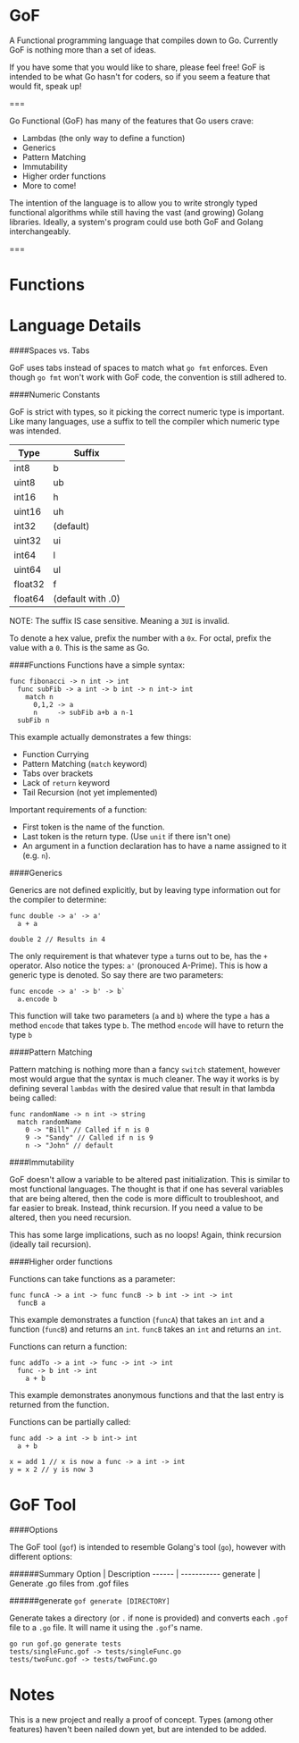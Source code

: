 GoF
===

A Functional programming language that compiles down to Go.  Currently GoF is nothing more than a set of ideas.

If you have some that you would like to share, please feel free!  GoF is intended to be what Go hasn't for coders, so if you seem a feature that would fit, speak up!

===

Go Functional (GoF) has many of the features that Go users crave:
+ Lambdas (the only way to define a function)
+ Generics
+ Pattern Matching
+ Immutability
+ Higher order functions
+ More to come!

The intention of the language is to allow you to write strongly typed functional algorithms while still having the vast (and growing) Golang libraries.  Ideally, a system's program could use both GoF and Golang interchangeably.

===

Functions
=======
Language Details
================

####Spaces vs. Tabs

GoF uses tabs instead of spaces to match what `go fmt` enforces.  Even though `go fmt` won't work with GoF code, the convention is still adhered to.

####Numeric Constants

GoF is strict with types, so it picking the correct numeric type is important.  Like many languages, use a suffix to tell the compiler which numeric type was intended.

Type    | Suffix
----    | ------
int8    | b
uint8   | ub
int16   | h
uint16  | uh
int32   | (default)
uint32  | ui
int64   | l
uint64  | ul
float32 | f
float64 | (default with .0)

NOTE: The suffix IS case sensitive. Meaning a `3UI` is invalid.

To denote a hex value, prefix the number with a `0x`. For octal, prefix the value with a `0`.  This is the same as Go.

####Functions
Functions have a simple syntax:
```
func fibonacci -> n int -> int
  func subFib -> a int -> b int -> n int-> int
    match n
      0,1,2 -> a
      n     -> subFib a+b a n-1
  subFib n
```

  This example actually demonstrates a few things:
  + Function Currying
  + Pattern Matching (`match` keyword)
  + Tabs over brackets
  + Lack of `return` keyword
  + Tail Recursion (not yet implemented)

  Important requirements of a function:
  + First token is the name of the function.
  + Last token is the return type. (Use `unit` if there isn't one)
  + An argument in a function declaration has to have a name assigned to it (e.g. `n`).

####Generics

Generics are not defined explicitly, but by leaving type information out for the compiler to determine:

```
func double -> a' -> a'
  a + a

double 2 // Results in 4
```

The only requirement is that whatever type `a` turns out to be, has the `+` operator. Also notice the types: `a'` (pronouced A-Prime). This is how a generic type is denoted.  So say there are two parameters:

```
func encode -> a' -> b' -> b`
  a.encode b
```

This function will take two parameters (`a` and `b`) where the type `a` has a method `encode` that takes type `b`.  The method `encode` will have to return the type `b`

####Pattern Matching

Pattern matching is nothing more than a fancy `switch` statement, however most would argue that the syntax is much cleaner.  The way it works is by defining several `lambdas` with the desired value that result in that lambda being called:

```
func randomName -> n int -> string
  match randomName
    0 -> "Bill" // Called if n is 0
    9 -> "Sandy" // Called if n is 9
    n -> "John" // default
```

####Immutability

GoF doesn't allow a variable to be altered past initialization.  This is similar to most functional languages.  The thought is that if one has several variables that are being altered, then the code is more difficult to troubleshoot, and far easier to break.  Instead, think recursion.  If you need a value to be altered, then you need recursion.

This has some large implications, such as no loops! Again, think recursion (ideally tail recursion).


####Higher order functions

Functions can take functions as a parameter:

```
func funcA -> a int -> func funcB -> b int -> int -> int
  funcB a
```

This example demonstrates a function (`funcA`) that takes an `int` and a function (`funcB`) and returns an `int`. `funcB` takes an `int` and returns an `int`.

Functions can return a function:

```
func addTo -> a int -> func -> int -> int
  func -> b int -> int
    a + b
```

This example demonstrates anonymous functions and that the last entry is returned from the function.

Functions can be partially called:

```
func add -> a int -> b int-> int
  a + b

x = add 1 // x is now a func -> a int -> int
y = x 2 // y is now 3
```

GoF Tool
========

####Options

The GoF tool (`gof`) is intended to resemble Golang's tool (`go`), however with different options:

######Summary
Option   | Description
------   | -----------
generate | Generate .go files from .gof files

######generate
`gof generate [DIRECTORY]`

Generate takes a directory (or `.` if none is provided) and converts each `.gof` file to a `.go` file.  It will name it using the `.gof`'s name.
```
go run gof.go generate tests
tests/singleFunc.gof -> tests/singleFunc.go
tests/twoFunc.gof -> tests/twoFunc.go
```

Notes
=====

This is a new project and really a proof of concept.  Types (among other features) haven't been nailed down yet, but are intended to be added.
